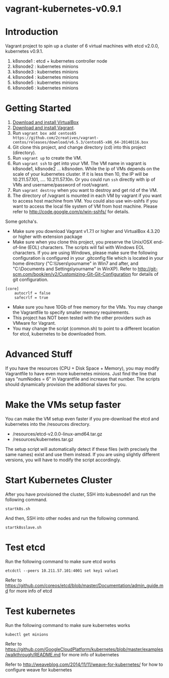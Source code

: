 vagrant-kubernetes-v0.9.1
================================

# Introduction

Vagrant project to spin up a cluster of 6 virtual machines with etcd v2.0.0, kubernetes v0.9.1.

1. k8snode1 : etcd + kubernetes controller node
2. k8snode2 : kubernetes minions
3. k8snode3 : kubernetes minions
4. k8snode4 : kubernetes minions
5. k8snode5 : kubernetes minions
6. k8snode6 : kubernetes minions

# Getting Started

1. [Download and install VirtualBox](https://www.virtualbox.org/wiki/Downloads)
2. [Download and install Vagrant](http://www.vagrantup.com/downloads.html).
3. Run ```vagrant box add centos65 https://github.com/2creatives/vagrant-centos/releases/download/v6.5.3/centos65-x86_64-20140116.box```
4. Git clone this project, and change directory (cd) into this project (directory).
5. Run ```vagrant up``` to create the VM.
6. Run ```vagrant ssh``` to get into your VM. The VM name in vagrant is k8snode1, k8snode2 ... k8snoden. While the ip of VMs depends on the scale of your kubernetes cluster. If it is less then 10, the IP will be 10.211.57.101, .... 10.211.57.10n. Or you could run ```ssh``` directly with ip of VMs and username/password of root/vagrant.
7. Run ```vagrant destroy``` when you want to destroy and get rid of the VM.
8. The directory of /vagrant is mounted in each VM by vagrant if you want to access host machine from VM. You could also use win-sshfs if you want to access the local file system of VM from host machine. Please refer to http://code.google.com/p/win-sshfs/ for details.

Some gotcha's.

* Make sure you download Vagrant v1.7.1 or higher and VirtualBox 4.3.20 or higher with extension package
* Make sure when you clone this project, you preserve the Unix/OSX end-of-line (EOL) characters. The scripts will fail with Windows EOL characters. If you are using Windows, please make sure the following configuration is configured in your .gitconfig file which is located in your home directory ("C:\Users\yourname" in Win7 and after, and "C:\Documents and Settings\yourname" in WinXP). Refer to http://git-scm.com/book/en/v2/Customizing-Git-Git-Configuration for details of git configuration.
```
[core]
    autocrlf = false
    safecrlf = true
```
* Make sure you have 10Gb of free memory for the VMs. You may change the Vagrantfile to specify smaller memory requirements.
* This project has NOT been tested with the other providers such as VMware for Vagrant.
* You may change the script (common.sh) to point to a different location for etcd, kubernetes to be downloaded from.

# Advanced Stuff

If you have the resources (CPU + Disk Space + Memory), you may modify Vagrantfile to have even more kubernetes minions. Just find the line that says "numNodes = 6" in Vagrantfile and increase that number. The scripts should dynamically provision the additional slaves for you.

# Make the VMs setup faster
You can make the VM setup even faster if you pre-download the etcd and kubernetes into the /resources directory.

* /resources/etcd-v2.0.0-linux-amd64.tar.gz
* /resources/kubernetes.tar.gz

The setup script will automatically detect if these files (with precisely the same names) exist and use them instead. If you are using slightly different versions, you will have to modify the script accordingly.

# Start Kubernetes Cluster
After you have provisioned the cluster, SSH into kubesnode1 and run the following command.

```
startk8s.sh
```

And then, SSH into other nodes and run the following command.

```
startk8sslave.sh
```

# Test etcd
Run the following command to make sure etcd works

```
etcdctl --peers 10.211.57.101:4001 set key1 value1
```

Refer to https://github.com/coreos/etcd/blob/master/Documentation/admin_guide.md for more info of etcd

# Test kubernetes
Run the following command to make sure kubernetes works

```
kubectl get minions
```

Refer to https://github.com/GoogleCloudPlatform/kubernetes/blob/master/examples/walkthrough/README.md for more info of kubernetes

Refer to http://weaveblog.com/2014/11/11/weave-for-kubernetes/ for how to configure weave for kubernetes
